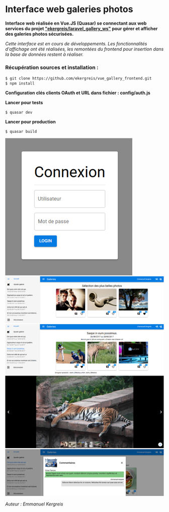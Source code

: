 # Interface web galeries photos

__Interface web réalisée en Vue.JS (Quasar) se connectant aux web services du projet ["ekergreis/laravel_gallery_ws"](https://github.com/ekergreis/laravel_gallery_ws) pour gérer et afficher des galeries photos sécurisées.__

*Cette interface est en cours de développements. Les fonctionnalités d'affichage ont été réalisées, les remontées du frontend pour insertion dans la base de données restent à réaliser.*

### Récupération sources et installation :

	$ git clone https://github.com/ekergreis/vue_gallery_frontend.git
	$ npm install

__Configuration clés clients OAuth et URL dans fichier : config/auth.js__

__Lancer pour tests__

	$ quasar dev

__Lancer pour production__

	$ quasar build

![Connexion](https://raw.githubusercontent.com/ekergreis/vue_gallery_frontend/master/img/demo_connexion.png)
![Accueil Best-of](https://raw.githubusercontent.com/ekergreis/vue_gallery_frontend/master/img/demo_bestof.png)
![Galerie](https://raw.githubusercontent.com/ekergreis/vue_gallery_frontend/master/img/demo_galerie.png)
![Diaporama](https://raw.githubusercontent.com/ekergreis/vue_gallery_frontend/master/img/demo_diaporama.png)
![Commentaires](https://raw.githubusercontent.com/ekergreis/vue_gallery_frontend/master/img/demo_comment.png)

*Auteur : Emmanuel Kergreis*
